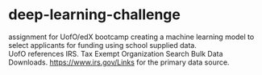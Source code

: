 # deep-learning-challenge
assignment for UofO/edX bootcamp creating a machine learning model to select applicants for funding using school supplied data.  
UofO references IRS. Tax Exempt Organization Search Bulk Data Downloads. https://www.irs.gov/Links for the primary data source.
